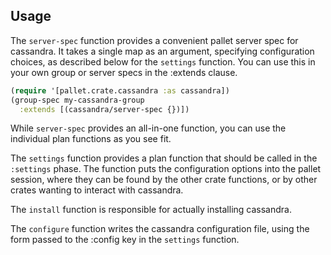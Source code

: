 ## Usage

The `server-spec` function provides a convenient pallet server spec for
cassandra.  It takes a single map as an argument, specifying configuration
choices, as described below for the `settings` function.  You can use this
in your own group or server specs in the :extends clause.

```clj
(require '[pallet.crate.cassandra :as cassandra])
(group-spec my-cassandra-group
  :extends [(cassandra/server-spec {})])
```

While `server-spec` provides an all-in-one function, you can use the individual
plan functions as you see fit.

The `settings` function provides a plan function that should be called in the
`:settings` phase.  The function puts the configuration options into the pallet
session, where they can be found by the other crate functions, or by other
crates wanting to interact with cassandra.

The `install` function is responsible for actually installing cassandra.

The `configure` function writes the cassandra configuration file, using the form
passed to the :config key in the `settings` function.
